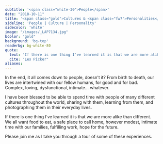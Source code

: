 ```yaml
---
subtitle: '<span class="white-30">People</span>'
date: "2018-10-11"
title: '<span class="gold">Cultures & <span class="fw7">Personalities</span> From Around The World</span>'
sideline: 'People | Culture | Personality'
sidecolor: 'white'
image: "/images/_LAP7134.jpg"
bcolor: "gold"
background: 'bg-top'
readerbg: bg-white-80
quote:
  text: "If there is one thing I’ve learned it is that we are more alike than different."
  cite: "Les Picker"
aliases:
---
```

In the end, it all comes down to people, doesn't it? From birth to death, our lives are intertwined with our fellow humans, for good and for bad. Complex, loving, dysfunctional, intimate... whatever. 

I have been blessed to be able to spend time with people of many different cultures throughout the world, sharing with them, learning from them, and photographing them in their everyday lives. 

If there is one thing I've learned it is that we are more alike than different. We all want food to eat, a safe place to call home, however modest, intimate time with our families, fulfilling work, hope for the future. 

Please join me as I take you through a tour of some of these experiences. 

